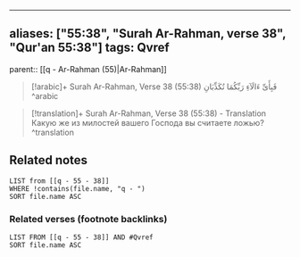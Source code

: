 
---
aliases: ["55:38", "Surah Ar-Rahman, verse 38", "Qur'an 55:38"]
tags: Qvref
---

parent:: [[q - Ar-Rahman (55)|Ar-Rahman]]

> [!arabic]+ Surah Ar-Rahman, Verse 38 (55:38)
> <span class="quran-arabic">فَبِأَىِّ ءَالَآءِ رَبِّكُمَا تُكَذِّبَانِ</span>
^arabic

> [!translation]+ Surah Ar-Rahman, Verse 38 (55:38) - Translation
> Какую же из милостей вашего Господа вы считаете ложью?
^translation



## Related notes
```dataview
LIST from [[q - 55 - 38]]
WHERE !contains(file.name, "q - ")
SORT file.name ASC
```

### Related verses (footnote backlinks)
```dataview
LIST FROM [[q - 55 - 38]] AND #Qvref
SORT file.name ASC
```

